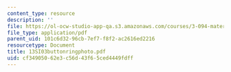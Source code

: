 ```yaml
---
content_type: resource
description: ''
file: https://ol-ocw-studio-app-qa.s3.amazonaws.com/courses/3-094-materials-in-human-experience-spring-2004/cf34905062e3c56d43f65ced4449fdff_13SI03buttonringphoto.pdf
file_type: application/pdf
parent_uid: 101c6d32-96cb-7ef7-f8f2-ac2616ed2216
resourcetype: Document
title: 13SI03buttonringphoto.pdf
uid: cf349050-62e3-c56d-43f6-5ced4449fdff
---
```

